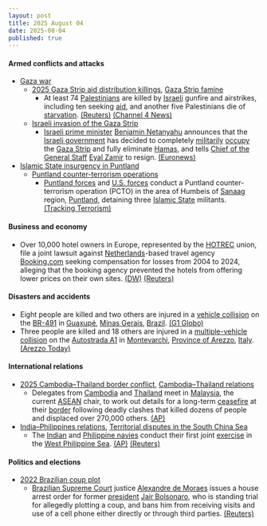 ```yaml
---
layout: post
title: 2025 August 04
date: 2025-08-04
published: true
---
```



#### Armed conflicts and attacks

* [Gaza war](https://en.wikipedia.org/wiki/Gaza_war "Gaza war")
  * [2025 Gaza Strip aid distribution killings](https://en.wikipedia.org/wiki/2025_Gaza_Strip_aid_distribution_killings "2025 Gaza Strip aid distribution killings"), [Gaza Strip famine](https://en.wikipedia.org/wiki/Gaza_Strip_famine "Gaza Strip famine")
    * At least 74 [Palestinians](https://en.wikipedia.org/wiki/Palestinians "Palestinians") are killed by [Israeli](https://en.wikipedia.org/wiki/Israel "Israel") gunfire and airstrikes, including ten seeking [aid](https://en.wikipedia.org/wiki/Humanitarian_aid "Humanitarian aid"), and another five Palestinians die of [starvation](https://en.wikipedia.org/wiki/Starvation "Starvation"). [(Reuters)](https://www.reuters.com/world/middle-east/more-gazans-die-seeking-aid-hunger-burial-shrouds-short-supply-2025-08-04/) [(Channel 4 News)](https://www.channel4.com/news/74-palestinians-killed-in-gaza-as-video-of-israeli-hostages-puts-pressure-on-netanyahu)
  * [Israeli invasion of the Gaza Strip](https://en.wikipedia.org/wiki/Israeli_invasion_of_the_Gaza_Strip "Israeli invasion of the Gaza Strip")
    * [Israeli prime minister](https://en.wikipedia.org/wiki/Prime_Minister_of_Israel "Prime Minister of Israel") [Benjamin Netanyahu](https://en.wikipedia.org/wiki/Benjamin_Netanyahu "Benjamin Netanyahu") announces that the [Israeli government](https://en.wikipedia.org/wiki/Israeli_government "Israeli government") has decided to completely [militarily](https://en.wikipedia.org/wiki/Israel_Defense_Forces "Israel Defense Forces") [occupy](https://en.wikipedia.org/wiki/Military_occupation "Military occupation") the [Gaza Strip](https://en.wikipedia.org/wiki/Gaza_Strip "Gaza Strip") and fully eliminate [Hamas](https://en.wikipedia.org/wiki/Hamas "Hamas"), and tells [Chief of the General Staff](https://en.wikipedia.org/wiki/Chief_of_the_General_Staff_%28Israel%29 "Chief of the General Staff (Israel)") [Eyal Zamir](https://en.wikipedia.org/wiki/Eyal_Zamir "Eyal Zamir") to resign. [(Euronews)](https://www.euronews.com/2025/08/04/netanyahu-says-decision-made-for-full-occupation-of-gaza)
* [Islamic State insurgency in Puntland](https://en.wikipedia.org/wiki/Islamic_State_insurgency_in_Puntland "Islamic State insurgency in Puntland")
  * [Puntland counter-terrorism operations](https://en.wikipedia.org/wiki/Puntland_counter-terrorism_operations "Puntland counter-terrorism operations")
    * [Puntland forces](https://en.wikipedia.org/wiki/Puntland_Dervish_Force "Puntland Dervish Force") and [U.S. forces](https://en.wikipedia.org/wiki/United_States_Armed_Forces "United States Armed Forces") conduct a Puntland counter-terrorism operation (PCTO) in the area of Humbeis of [Sanaag](https://en.wikipedia.org/wiki/Sanaag "Sanaag") region, [Puntland](https://en.wikipedia.org/wiki/Puntland "Puntland"), detaining three [Islamic State](https://en.wikipedia.org/wiki/Islamic_State "Islamic State") militants. [(Tracking Terrorism)](https://trackingterrorism.org/chatter/puntland-forces-detain-three-iss-militants-in-humbeis/)

#### Business and economy

* Over 10,000 hotel owners in Europe, represented by the [HOTREC](https://en.wikipedia.org/wiki/Hotel_rating#European_Hotelstars_Union "Hotel rating") union, file a joint lawsuit against [Netherlands](https://en.wikipedia.org/wiki/Netherlands "Netherlands")-based travel agency [Booking.com](https://en.wikipedia.org/wiki/Booking.com "Booking.com") seeking compensation for losses from 2004 to 2024, alleging that the booking agency prevented the hotels from offering lower prices on their own sites. [(DW)](https://www.dw.com/en/over-10000-hotels-join-complaint-against-bookingcom/a-73526132) [(Reuters)](https://www.reuters.com/sustainability/dutch-consumer-groups-prepare-legal-action-against-bookingcom-alleging-inflated-2025-06-26/)

#### Disasters and accidents

* Eight people are killed and two others are injured in a [vehicle collision](https://en.wikipedia.org/wiki/Vehicle_collision "Vehicle collision") on the [BR-491](https://en.wikipedia.org/wiki/List_of_federal_highways_in_Brazil "List of federal highways in Brazil") in [Guaxupé](https://en.wikipedia.org/wiki/Guaxup%C3%A9 "Guaxupé"), [Minas Gerais](https://en.wikipedia.org/wiki/Minas_Gerais "Minas Gerais"), [Brazil](https://en.wikipedia.org/wiki/Brazil "Brazil"). [(G1 Globo)](https://g1.globo.com/mg/sul-de-minas/noticia/2025/08/04/oito-pessoas-morrem-e-duas-ficam-feridas-apos-acidente-na-br-491-em-guaxupe-mg.ghtml?UTM_SOURCE=copiar-url&UTM_MEDIUM=share-bar-app&UTM_CAMPAIGN=materias&UTM_TERM=app-webview)
* Three people are killed and 18 others are injured in a [multiple-vehicle collision](https://en.wikipedia.org/wiki/Multiple-vehicle_collision "Multiple-vehicle collision") on the [Autostrada A1](https://en.wikipedia.org/wiki/Autostrada_A1_%28Italy%29 "Autostrada A1 (Italy)") in [Montevarchi](https://en.wikipedia.org/wiki/Montevarchi "Montevarchi"), [Province of Arezzo](https://en.wikipedia.org/wiki/Province_of_Arezzo "Province of Arezzo"), [Italy](https://en.wikipedia.org/wiki/Italy "Italy"). [(Arezzo Today)](https://www.arezzonotizie.it/video/video-incidente-a1-morti-oggi.html)

#### International relations

* [2025 Cambodia–Thailand border conflict](https://en.wikipedia.org/wiki/2025_Cambodia%E2%80%93Thailand_border_conflict "2025 Cambodia–Thailand border conflict"), [Cambodia–Thailand relations](https://en.wikipedia.org/wiki/Cambodia%E2%80%93Thailand_relations "Cambodia–Thailand relations")
  * Delegates from [Cambodia](https://en.wikipedia.org/wiki/Cambodia "Cambodia") and [Thailand](https://en.wikipedia.org/wiki/Thailand "Thailand") meet in [Malaysia](https://en.wikipedia.org/wiki/Malaysia "Malaysia"), the current [ASEAN](https://en.wikipedia.org/wiki/ASEAN "ASEAN") chair, to work out details for a long-term [ceasefire](https://en.wikipedia.org/wiki/Ceasefire "Ceasefire") at their [border](https://en.wikipedia.org/wiki/Cambodia%E2%80%93Thailand_border "Cambodia–Thailand border") following deadly clashes that killed dozens of people and displaced over 270,000 others. [(AP)](https://apnews.com/article/thailand-cambodia-border-military-peace-talks-ceasefire-dbbbce46a5f2317bf6ef0e9f939d9736)
* [India–Philippines relations](https://en.wikipedia.org/wiki/India%E2%80%93Philippines_relations "India–Philippines relations"), [Territorial disputes in the South China Sea](https://en.wikipedia.org/wiki/Territorial_disputes_in_the_South_China_Sea "Territorial disputes in the South China Sea")
  * The [Indian](https://en.wikipedia.org/wiki/Indian_Navy "Indian Navy") and [Philippine navies](https://en.wikipedia.org/wiki/Philippine_Navy "Philippine Navy") conduct their first joint [exercise](https://en.wikipedia.org/wiki/Military_exercise "Military exercise") in the [West Philippine Sea](https://en.wikipedia.org/wiki/West_Philippine_Sea "West Philippine Sea"). [(AP)](https://apnews.com/article/india-philippines-south-china-sea-joint-sail-eecfaa6056d71937716fb4dc22f52b8a) [(Reuters)](https://www.reuters.com/world/china/philippines-india-hold-first-joint-sail-south-china-sea-2025-08-04/)

#### Politics and elections

* [2022 Brazilian coup plot](https://en.wikipedia.org/wiki/2022_Brazilian_coup_plot "2022 Brazilian coup plot")
  * [Brazilian Supreme Court](https://en.wikipedia.org/wiki/Brazilian_Supreme_Court "Brazilian Supreme Court") justice [Alexandre de Moraes](https://en.wikipedia.org/wiki/Alexandre_de_Moraes "Alexandre de Moraes") issues a house arrest order for former [president](https://en.wikipedia.org/wiki/President_of_Brazil "President of Brazil") [Jair Bolsonaro](https://en.wikipedia.org/wiki/Jair_Bolsonaro "Jair Bolsonaro"), who is standing trial for allegedly plotting a coup, and bans him from receiving visits and use of a cell phone either directly or through third parties. [(Reuters)](https://www.reuters.com/world/americas/brazil-supreme-court-justice-orders-house-arrest-former-president-bolsonaro-2025-08-04/)
